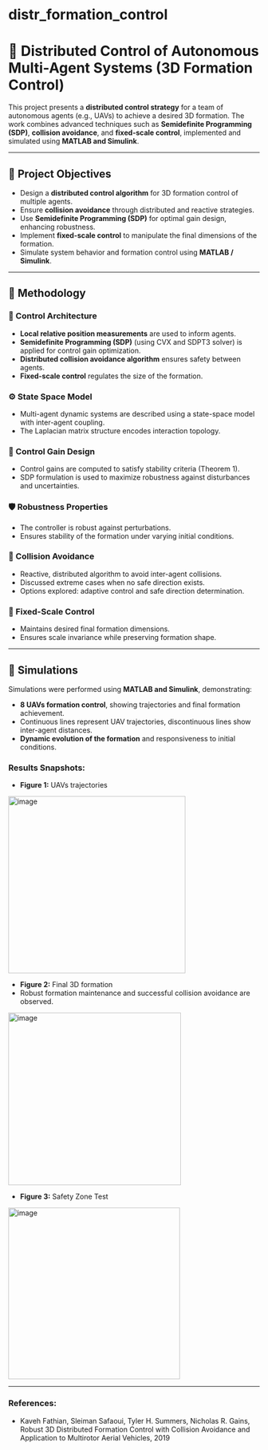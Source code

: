 # distr_formation_control
# 🚁 Distributed Control of Autonomous Multi-Agent Systems (3D Formation Control)

This project presents a **distributed control strategy** for a team of autonomous agents (e.g., UAVs) to achieve a desired 3D formation. The work combines advanced techniques such as **Semidefinite Programming (SDP)**, **collision avoidance**, and **fixed-scale control**, implemented and simulated using **MATLAB and Simulink**.


---

## 🎯 Project Objectives

- Design a **distributed control algorithm** for 3D formation control of multiple agents.
- Ensure **collision avoidance** through distributed and reactive strategies.
- Use **Semidefinite Programming (SDP)** for optimal gain design, enhancing robustness.
- Implement **fixed-scale control** to manipulate the final dimensions of the formation.
- Simulate system behavior and formation control using **MATLAB / Simulink**.

---

## 🧩 Methodology

### 📍 Control Architecture
- **Local relative position measurements** are used to inform agents.
- **Semidefinite Programming (SDP)** (using CVX and SDPT3 solver) is applied for control gain optimization.
- **Distributed collision avoidance algorithm** ensures safety between agents.
- **Fixed-scale control** regulates the size of the formation.

### ⚙️ State Space Model
- Multi-agent dynamic systems are described using a state-space model with inter-agent coupling.
- The Laplacian matrix structure encodes interaction topology.

### 📐 Control Gain Design
- Control gains are computed to satisfy stability criteria (Theorem 1).
- SDP formulation is used to maximize robustness against disturbances and uncertainties.

### 🛡️ Robustness Properties
- The controller is robust against perturbations.
- Ensures stability of the formation under varying initial conditions.

### 🚫 Collision Avoidance
- Reactive, distributed algorithm to avoid inter-agent collisions.
- Discussed extreme cases when no safe direction exists.
- Options explored: adaptive control and safe direction determination.

### 📏 Fixed-Scale Control
- Maintains desired final formation dimensions.
- Ensures scale invariance while preserving formation shape.

---

## 🧪 Simulations

Simulations were performed using **MATLAB and Simulink**, demonstrating:
- **8 UAVs formation control**, showing trajectories and final formation achievement.
- Continuous lines represent UAV trajectories, discontinuous lines show inter-agent distances.
- **Dynamic evolution of the formation** and responsiveness to initial conditions.

### Results Snapshots:
- **Figure 1:** UAVs trajectories
<img width="355" alt="image" src="https://github.com/user-attachments/assets/d3adf52e-9962-4807-b901-10ab05068766" />

- **Figure 2:** Final 3D formation
- Robust formation maintenance and successful collision avoidance are observed.
<img width="346" alt="image" src="https://github.com/user-attachments/assets/f9260407-4a27-42e7-bb9d-eae407087d20" />

- **Figure 3:** Safety Zone Test
<img width="344" alt="image" src="https://github.com/user-attachments/assets/0bd964f9-d6a3-4140-b4c0-94dbbcb45eab" />


---

### References:
- Kaveh Fathian, Sleiman Safaoui, Tyler H. Summers, Nicholas R. Gains, Robust 3D Distributed Formation Control with Collision Avoidance and Application to Multirotor Aerial Vehicles, 2019




